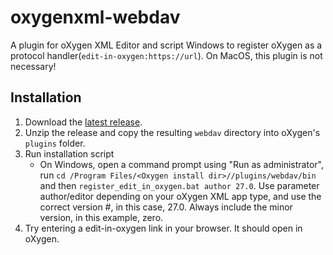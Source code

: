 # oxygenxml-webdav

A plugin for oXygen XML Editor and script Windows to register oXygen as a protocol handler(`edit-in-oxygen:https://url`).  On MacOS, this plugin is not necessary!

## Installation

1. Download the [latest release](https://github.com/Jorsek/oxygenxml-webdav/releases).
2. Unzip the release and copy the resulting `webdav` directory into oXygen's `plugins` folder.
3. Run installation script
    - On Windows, open a command prompt using "Run as administrator", run `cd /Program Files/<Oxygen install dir>//plugins/webdav/bin` and then `register_edit_in_oxygen.bat author 27.0`.  Use parameter author/editor depending on your oXygen XML app type, and use the correct version #, in this case, 27.0.  Always include the minor version, in this example, zero.
4. Try entering a edit-in-oxygen link in your browser. It should open in oXygen.
